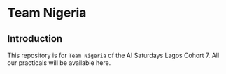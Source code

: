 # Team Nigeria

## Introduction
This repository is for `Team Nigeria` of the AI Saturdays Lagos Cohort 7. All our practicals will be available here.

